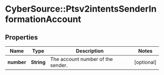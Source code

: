 # CyberSource::Ptsv2intentsSenderInformationAccount

## Properties
Name | Type | Description | Notes
------------ | ------------- | ------------- | -------------
**number** | **String** | The account number of the sender.  | [optional] 


